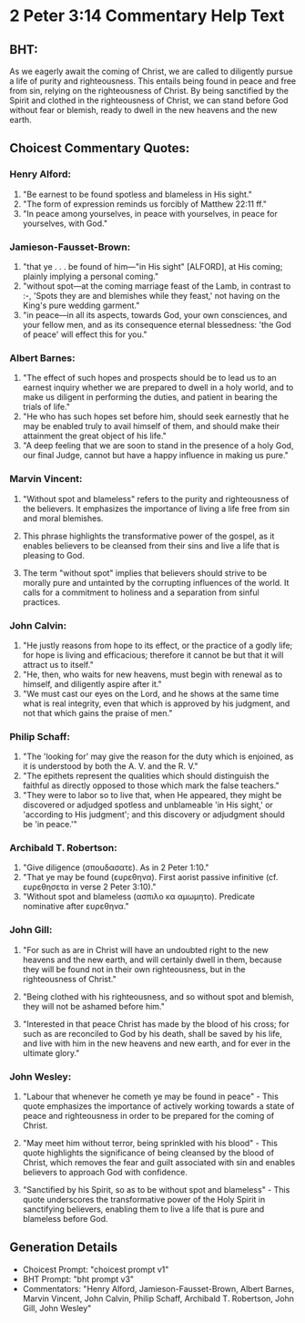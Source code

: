 # 2 Peter 3:14 Commentary Help Text

## BHT:
As we eagerly await the coming of Christ, we are called to diligently pursue a life of purity and righteousness. This entails being found in peace and free from sin, relying on the righteousness of Christ. By being sanctified by the Spirit and clothed in the righteousness of Christ, we can stand before God without fear or blemish, ready to dwell in the new heavens and the new earth.

## Choicest Commentary Quotes:
### Henry Alford:
1. "Be earnest to be found spotless and blameless in His sight." 
2. "The form of expression reminds us forcibly of Matthew 22:11 ff." 
3. "In peace among yourselves, in peace with yourselves, in peace for yourselves, with God."

### Jamieson-Fausset-Brown:
1. "that ye . . . be found of him—"in His sight" [ALFORD], at His coming; plainly implying a personal coming."
2. "without spot—at the coming marriage feast of the Lamb, in contrast to :-, 'Spots they are and blemishes while they feast,' not having on the King's pure wedding garment."
3. "in peace—in all its aspects, towards God, your own consciences, and your fellow men, and as its consequence eternal blessedness: 'the God of peace' will effect this for you."

### Albert Barnes:
1. "The effect of such hopes and prospects should be to lead us to an earnest inquiry whether we are prepared to dwell in a holy world, and to make us diligent in performing the duties, and patient in bearing the trials of life."
2. "He who has such hopes set before him, should seek earnestly that he may be enabled truly to avail himself of them, and should make their attainment the great object of his life."
3. "A deep feeling that we are soon to stand in the presence of a holy God, our final Judge, cannot but have a happy influence in making us pure."

### Marvin Vincent:
1. "Without spot and blameless" refers to the purity and righteousness of the believers. It emphasizes the importance of living a life free from sin and moral blemishes.

2. This phrase highlights the transformative power of the gospel, as it enables believers to be cleansed from their sins and live a life that is pleasing to God.

3. The term "without spot" implies that believers should strive to be morally pure and untainted by the corrupting influences of the world. It calls for a commitment to holiness and a separation from sinful practices.

### John Calvin:
1. "He justly reasons from hope to its effect, or the practice of a godly life; for hope is living and efficacious; therefore it cannot be but that it will attract us to itself." 
2. "He, then, who waits for new heavens, must begin with renewal as to himself, and diligently aspire after it." 
3. "We must cast our eyes on the Lord, and he shows at the same time what is real integrity, even that which is approved by his judgment, and not that which gains the praise of men."

### Philip Schaff:
1. "The 'looking for' may give the reason for the duty which is enjoined, as it is understood by both the A. V. and the R. V."
2. "The epithets represent the qualities which should distinguish the faithful as directly opposed to those which mark the false teachers."
3. "They were to labor so to live that, when He appeared, they might be discovered or adjudged spotless and unblameable 'in His sight,' or 'according to His judgment'; and this discovery or adjudgment should be 'in peace.'"

### Archibald T. Robertson:
1. "Give diligence (σπουδασατε). As in 2 Peter 1:10." 
2. "That ye may be found (ευρεθηνα). First aorist passive infinitive (cf. ευρεθησετα in verse 2 Peter 3:10)." 
3. "Without spot and blameless (ασπιλο κα αμωμητο). Predicate nominative after ευρεθηνα."

### John Gill:
1. "For such as are in Christ will have an undoubted right to the new heavens and the new earth, and will certainly dwell in them, because they will be found not in their own righteousness, but in the righteousness of Christ." 

2. "Being clothed with his righteousness, and so without spot and blemish, they will not be ashamed before him."

3. "Interested in that peace Christ has made by the blood of his cross; for such as are reconciled to God by his death, shall be saved by his life, and live with him in the new heavens and new earth, and for ever in the ultimate glory."

### John Wesley:
1. "Labour that whenever he cometh ye may be found in peace" - This quote emphasizes the importance of actively working towards a state of peace and righteousness in order to be prepared for the coming of Christ. 

2. "May meet him without terror, being sprinkled with his blood" - This quote highlights the significance of being cleansed by the blood of Christ, which removes the fear and guilt associated with sin and enables believers to approach God with confidence.

3. "Sanctified by his Spirit, so as to be without spot and blameless" - This quote underscores the transformative power of the Holy Spirit in sanctifying believers, enabling them to live a life that is pure and blameless before God.


## Generation Details
- Choicest Prompt: "choicest prompt v1"
- BHT Prompt: "bht prompt v3"
- Commentators: "Henry Alford, Jamieson-Fausset-Brown, Albert Barnes, Marvin Vincent, John Calvin, Philip Schaff, Archibald T. Robertson, John Gill, John Wesley"
